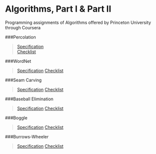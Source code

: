 Algorithms, Part I & Part II
============

Programming assignments of Algorithms offered by Princeton University through Coursera 

###Percolation

>[Specification](http://coursera.cs.princeton.edu/algs4/assignments/percolation.html)  
>[Checklist](http://coursera.cs.princeton.edu/algs4/checklists/percolation.html)

###WordNet

>[Specification](http://coursera.cs.princeton.edu/algs4/assignments/wordnet.html)
>[Checklist](http://coursera.cs.princeton.edu/algs4/checklists/wordnet.html)

###Seam Carving

>[Specification](http://coursera.cs.princeton.edu/algs4/assignments/seamCarving.html)
>[Checklist](http://coursera.cs.princeton.edu/algs4/checklists/seamCarving.html)

###Baseball Elimination

>[Specification](http://coursera.cs.princeton.edu/algs4/assignments/baseball.html)
>[Checklist](http://coursera.cs.princeton.edu/algs4/checklists/baseball.html)

###Boggle
>[Specification](http://coursera.cs.princeton.edu/algs4/assignments/boggle.html)
>[Checklist](http://coursera.cs.princeton.edu/algs4/checklists/boggle.html)

###Burrows-Wheeler
>[Specification](http://coursera.cs.princeton.edu/algs4/assignments/burrows.html)
[Checklist](http://coursera.cs.princeton.edu/algs4/checklists/burrows.html)